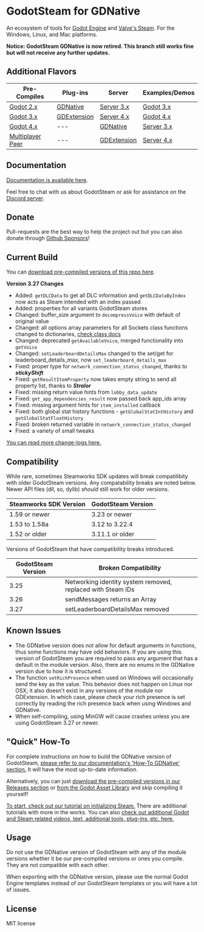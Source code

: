 # GodotSteam for GDNative
An ecosystem of tools for [Godot Engine](https://godotengine.org) and [Valve's Steam](https://store.steampowered.com). For the Windows, Linux, and Mac platforms.

**Notice: GodotSteam GDNative is now retired. This branch still works fine but will not receive any further updates.**

Additional Flavors
---
Pre-Compiles | Plug-ins | Server | Examples/Demos
--- | --- | --- | ---
[Godot 2.x](https://github.com/GodotSteam/GodotSteam/tree/godot2)| [GDNative](https://github.com/GodotSteam/GodotSteam/tree/gdnative) | [Server 3.x](https://github.com/GodotSteam/GodotSteam-Server/tree/godot3) | [Godot 3.x](https://github.com/GodotSteam/GodotSteam-Example-Project/tree/godot3)
[Godot 3.x](https://github.com/GodotSteam/GodotSteam/tree/godot3) | [GDExtension](https://github.com/GodotSteam/GodotSteam/tree/gdextension) | [Server 4.x](https://github.com/GodotSteam/GodotSteam-Server/tree/godot4) |  [Godot 4.x](https://github.com/GodotSteam/GodotSteam-Example-Project/tree/godot4)
[Godot 4.x](https://github.com/GodotSteam/GodotSteam/tree/godot4) | --- | [GDNative](https://github.com/GodotSteam/GodotSteam-Server/tree/gdnative) | [Server 3.x](https://github.com/GodotSteam/GodotSteam-Example-Project/tree/server3)
[Multiplayer Peer](https://github.com/GodotSteam/MultiplayerPeer)| --- | [GDExtension](https://github.com/GodotSteam/GodotSteam-Server/tree/gdextension) | [Server 4.x](https://github.com/GodotSteam/GodotSteam-Example-Project/tree/server4)

Documentation
---
[Documentation is available here](https://godotsteam.com/).

Feel free to chat with us about GodotSteam or ask for assistance on the [Discord server](https://discord.gg/SJRSq6K).

Donate
---
Pull-requests are the best way to help the project out but you can also donate through [Github Sponsors](https://github.com/sponsors/Gramps)!

Current Build
---
You can [download pre-compiled versions of this repo here](https://github.com/GodotSteam/GodotSteam/releases).

**Version 3.27 Changes**
- Added: `getDLCData` to get all DLC information and `getDLCDataByIndex` now acts as Steam intended with an index passed
- Added: properties for all variants GodotSteam stores
- Changed: buffer_size argument to `decompressVoice` with default of original value
- Changed: all options array parameters for all Sockets class functions changed to dictionaries, [check class docs](https://godotsteam.com/classes/networking_sockets/)
- Changed: deprecated `getAvailableVoice`, merged functionality into `getVoice`
- Changed: `setLeaderboardDetailsMax` changed to the set/get for leaderboard_details_max, now `set_leaderboard_details_max`
- Fixed: proper type for `network_connection_status_changed`, thanks to ***stickyShift***
- Fixed: `getResultItemProperty` now takes empty string to send all property list, thanks to ***Stralor***
- Fixed: missing return value hints from `lobby_data_update`
- Fixed: `get_app_dependencies_result` now passed back app_ids array
- Fixed: missing argument hints for `item_installed` callback
- Fixed: both global stat history functions - `getGlobalStatIntHistory` and `getGlobalStatFloatHistory`
- Fixed: broken returned variable in `network_connection_status_changed`
- Fixed: a variety of small tweaks

[You can read more change-logs here.](https://godotsteam.com/changelog/gdnative/)

Compatibility
---
While rare, sometimes Steamworks SDK updates will break compatilibity with older GodotSteam versions. Any compatability breaks are noted below. Newer API files (dll, so, dylib) _should_ still work for older versions.

Steamworks SDK Version | GodotSteam Version
---|---
1.59 or newer | 3.23 or newer
1.53 to 1.58a | 3.12 to 3.22.4
1.52 or older | 3.11.1 or older

Versions of GodotSteam that have compatibility breaks introduced.

GodotSteam Version | Broken Compatibility
---|---
3.25 | Networking identity system removed, replaced with Steam IDs
3.26 | sendMessages returns an Array
3.27 | setLeaderboardDetailsMax removed

Known Issues
---
- The GDNative version does not allow for default arguments in functions, thus some functions may have odd behaviors.  If you are using this version of GodotSteam you are required to pass any argument that has a default in the module version. Also, there are no enums in the GDNative version due to how it is structured.
- The function `setRichPresence` when used on Windows will occasionally send the key as the value. This behavior does not happen on Linux nor OSX; it also doesn't exist in any versions of the module nor GDExtension.  In which case, please check your rich presence is set correctly by reading the rich presence back when using Windows and GDNative.
- When self-compiling, using MinGW will cause crashes unless you are using GodotSteam 3.27 or newer.

"Quick" How-To
---
For complete instructions on how to build the GDNative version of GodotSteam, [please refer to our documentation's 'How-To GDNative' section.](https://godotsteam.com/howto/gdnative/)  It will have the most up-to-date information.

Alternatively, you can just [download the pre-compiled versions in our Releases section](https://github.com/GodotSteam/GodotSteam/releases) or [from the Godot Asset Library](https://godotengine.org/asset-library/asset/1045) and skip compiling it yourself!

[To start, check out our tutorial on initializing Steam.](https://godotsteam.com/tutorials/initializing/)  There are additional tutorials with more in the works.  You can also [check out additional Godot and Steam related videos, text, additional tools, plug-ins, etc. here.](https://godotsteam.com/tutorials/external/)

Usage
---
Do not use the GDNative version of GodotSteam with any of the module versions whether it be our pre-compiled versions or ones you compile.  They are not compatible with each other.

When exporting with the GDNative version, please use the normal Godot Engine templates instead of our GodotSteam templates or you will have a lot of issues.

License
---
MIT license
